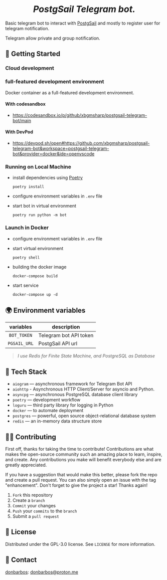 <h1 align="center"><em>PostgSail Telegram bot.</em></h1>

Basic telegram bot to interact with [PostgSail](https://github.com/xbgmsharp/signalk-postgsail) and mostly to register user for telegram notification.

Telegram allow private and group notification.


## 🚀 Getting Started

### Cloud development

### full-featured development environment
Docker container as a full-featured development environment.

#### With codesandbox
- https://codesandbox.io/p/github/xbgmsharp/postgsail-telegram-bot/main

#### With DevPod
- https://devpod.sh/open#https://github.com/xbgmsharp/postgsail-telegram-bot&workspace=postgsail-telegram-bot&provider=docker&ide=openvscode

### Running on Local Machine

- install dependencies using [Poetry](https://python-poetry.org "python package manager")
    ```
    poetry install
    ```
- configure environment variables in `.env` file

- start bot in virtual environment
    ```
    poetry run python -m bot
    ```

### Launch in Docker

- configure environment variables in `.env` file

- start virtual environment
    ```
    poetry shell
    ```
- building the docker image
    ```
    docker-compose build
    ```
- start service
    ```
    docker-compose up -d
    ```


## 🌍 Environment variables

| variables         | description |
|:-----------------:| ----------- |
| `BOT_TOKEN`       | Telegram bot API token |
| `PGSAIL_URL`      | PostgSail API url |

> *I use Redis for Finite State Machine, and PostgreSQL as Database*


## 🔧 Tech Stack

- `aiogram` — asynchronous framework for Telegram Bot API
- `aiohttp` - Asynchronous HTTP Client/Server for asyncio and Python.
- `asyncpg` — asynchronous PostgreSQL database client library
- `poetry` — development workflow
- `loguru` — third party library for logging in Python
- `docker` — to automate deployment
- `postgres` — powerful, open source object-relational database system
- `redis` — an in-memory data structure store


## 👷🏾 Contributing

First off, thanks for taking the time to contribute! Contributions are what makes the open-source community such an amazing place to learn, inspire, and create. Any contributions you make will benefit everybody else and are greatly appreciated.

If you have a suggestion that would make this better, please fork the repo and create a pull request. You can also simply open an issue with the tag "enhancement". Don't forget to give the project a star! Thanks again!

1. `Fork` this repository
2. Create a `branch`
3. `Commit` your changes
4. `Push` your `commits` to the `branch`
5. Submit a `pull request`



## 📝 License

Distributed under the GPL-3.0 license. See `LICENSE` for more information.


## 📢 Contact

[donbarbos](https://github.com/donBarbos): donbarbos@proton.me
